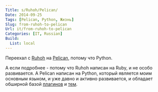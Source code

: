 ```yaml
---
Title: s/Ruhoh/Pelican/
Date: 2014-09-25
Tags: [Pelican, Python, Жизнь]
Slug: from-ruhoh-to-pelican
Url: it/from-ruhoh-to-pelican
Categories: [IT, Russian]
Build:
  List: local
---
```


Переехал с [Ruhoh](http://ruhoh.com) на [Pelican](http://getpelican.com),
потому что Python.

А если подробнее - потому что Ruhoh написан на Ruby, и не особо развивается.
А Pelican написан на Python, который является моим основным языком,
и уже давно и активно развивается, и обладает обширной базой
[плагинов](https://github.com/getpelican/pelican-plugins) и
[тем](https://github.com/getpelican/pelican-themes).
